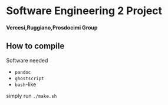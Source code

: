 # Software Engineering 2 Project
#### Vercesi,Ruggiano,Prosdocimi Group

## How to compile
Software needed

* `pandoc`
* `ghostscript`
* `bash`-like

simply run `./make.sh`
